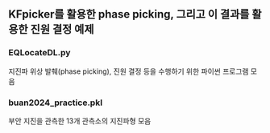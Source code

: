 ## KFpicker를 활용한 phase picking, 그리고 이 결과를 활용한 진원 결정 예제

### EQLocateDL.py
지진파 위상 발췌(phase picking), 진원 결정 등을 수행하기 위한 파이썬 프로그램 모음

### buan2024_practice.pkl
부안 지진을 관측한 13개 관측소의 지진파형 모음
